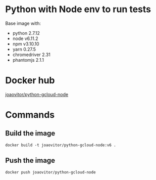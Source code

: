 # Python with Node env to run tests

Base image with:
- python 2.7.12
- node v6.11.2
- npm v3.10.10
- yarn 0.27.5
- chromedriver 2.31
- phantomjs 2.1.1

# Docker hub

[joaovitor/python-gcloud-node](https://hub.docker.com/r/joaovitor/python-gcloud-node/)

# Commands


## Build the image
```
docker build -t joaovitor/python-gcloud-node:v6 .
```

## Push the image

```
docker push joaovitor/python-gcloud-node
```

